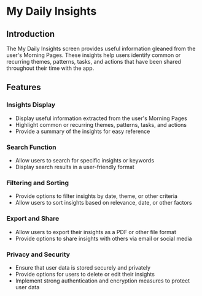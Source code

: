 # My Daily Insights

## Introduction
The My Daily Insights screen provides useful information gleaned from the user's Morning Pages. These insights help users identify common or recurring themes, patterns, tasks, and actions that have been shared throughout their time with the app.

## Features

### Insights Display
- Display useful information extracted from the user's Morning Pages
- Highlight common or recurring themes, patterns, tasks, and actions
- Provide a summary of the insights for easy reference

### Search Function
- Allow users to search for specific insights or keywords
- Display search results in a user-friendly format

### Filtering and Sorting
- Provide options to filter insights by date, theme, or other criteria
- Allow users to sort insights based on relevance, date, or other factors

### Export and Share
- Allow users to export their insights as a PDF or other file format
- Provide options to share insights with others via email or social media

### Privacy and Security
- Ensure that user data is stored securely and privately
- Provide options for users to delete or edit their insights
- Implement strong authentication and encryption measures to protect user data
